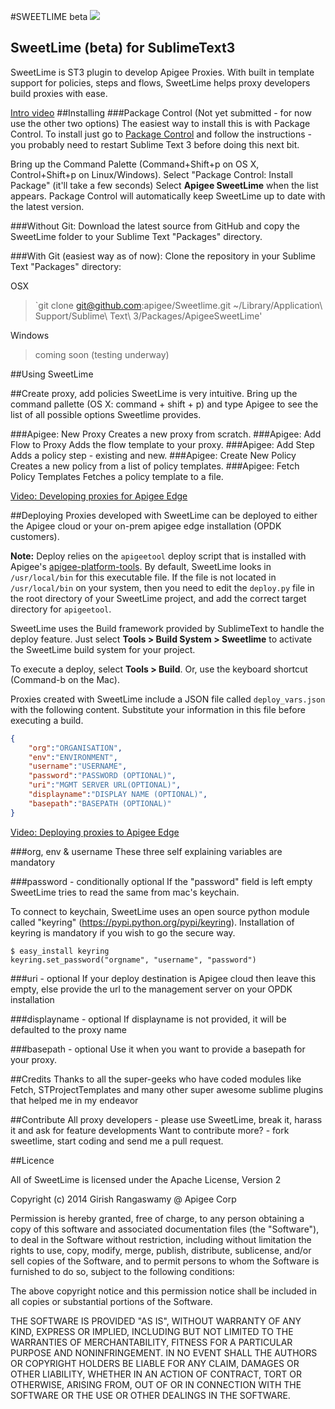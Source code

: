 #SWEETLIME beta
![](https://cdn1.iconfinder.com/data/icons/Limon_iContainer/128/Lime.png)
## SweetLime (beta) for SublimeText3
SweetLime is ST3 plugin to develop Apigee Proxies. With built in template support for policies, steps and flows, SweetLime helps proxy developers build proxies with ease.

[Intro video](https://www.youtube.com/watch?v=W-WDjIkeDcs)
##Installing
###Package Control (Not yet submitted - for now use the other two options)
The easiest way to install this is with Package Control.
To install just go to [Package Control](http://wbond.net/sublime_packages/package_control) and follow the instructions - you probably need to restart Sublime Text 3 before doing this next bit.

Bring up the Command Palette (Command+Shift+p on OS X, Control+Shift+p on Linux/Windows).
Select "Package Control: Install Package" (it'll take a few seconds)
Select **Apigee SweetLime** when the list appears.
Package Control will automatically keep SweetLime up to date with the latest version.

###Without Git: 
Download the latest source from GitHub and copy the SweetLime folder to your Sublime Text "Packages" directory.

###With Git (easiest way as of now): 
Clone the repository in your Sublime Text "Packages" directory:

OSX
> `git clone git@github.com:apigee/Sweetlime.git ~/Library/Application\ Support/Sublime\ Text\ 3/Packages/ApigeeSweetLime'

Windows
> coming soon (testing underway)

##Using SweetLime

##Create proxy, add policies
SweetLime is very intuitive. Bring up the command pallette (OS X: command + shift + p) and type Apigee to see the list of all possible options Sweetlime provides.

###Apigee: New Proxy
Creates a new proxy from scratch.
###Apigee: Add Flow to Proxy
Adds the flow template to your proxy.
###Apigee: Add Step
Adds a policy step - existing and new.
###Apigee: Create New Policy
Creates a new policy from a list of policy templates.
###Apigee: Fetch Policy Templates
Fetches a policy template to a file.

[Video: Developing proxies for Apigee Edge](https://www.youtube.com/watch?v=TMVIEFuQr7k)

##Deploying
Proxies developed with SweetLime can be deployed to either the Apigee cloud or your on-prem apigee edge installation (OPDK customers).

**Note:** Deploy relies on the `apigeetool` deploy script that is installed with Apigee's [apigee-platform-tools][1]. By default, SweetLime looks in `/usr/local/bin` for this executable file. If the file is not located in `/usr/local/bin` on your system, then you need to edit the `deploy.py` file in the root directory of your SweetLime project, and add the correct target directory for `apigeetool`. 

SweetLime uses the Build framework provided by SublimeText to handle the deploy feature. Just select **Tools > Build System > Sweetlime** to activate the SweetLime  build system for your project.

To execute a deploy, select **Tools > Build**. Or, use the keyboard shortcut (Command-b on the Mac).

Proxies created with SweetLime include a JSON file called `deploy_vars.json` with the following content. Substitute your information in this file before executing a build.

```json
{
	"org":"ORGANISATION",
	"env":"ENVIRONMENT",
	"username":"USERNAME",
	"password":"PASSWORD (OPTIONAL)",
	"uri":"MGMT SERVER URL(OPTIONAL)",
	"displayname":"DISPLAY NAME (OPTIONAL)",
	"basepath":"BASEPATH (OPTIONAL)"
}
```

[Video: Deploying proxies to Apigee Edge](http://youtu.be/ya1Jt4apFjM)

###org, env & username 
These three self explaining variables are mandatory

###password - conditionally optional
If the "password" field is left empty SweetLime tries to read the same from mac's keychain.

To connect to keychain, SweetLime uses an open source python module called "keyring" (https://pypi.python.org/pypi/keyring). Installation of keyring is mandatory if you wish to go the secure way. 

```
$ easy_install keyring 
keyring.set_password("orgname", "username", "password")
```
###uri - optional
If your deploy destination is Apigee cloud then leave this empty, else provide the url to the management server on your OPDK installation

###displayname - optional
If displayname is not provided, it will be defaulted to the proxy name

###basepath - optional
Use it when you want to provide a basepath for your proxy. 

##Credits
Thanks to all the super-geeks who have coded modules like Fetch, STProjectTemplates and many other super awesome sublime plugins that helped me in my endeavor

##Contribute
All proxy developers - please use SweetLime, break it, harass it and ask for feature developments
Want to contribute more? - fork sweetlime, start coding and send me a pull request.

##Licence

All of SweetLime is licensed under the Apache License, Version 2

Copyright (c) 2014 Girish Rangaswamy @ Apigee Corp 

Permission is hereby granted, free of charge, to any person obtaining a copy of this software and associated documentation files (the "Software"), to deal in the Software without restriction, including without limitation the rights to use, copy, modify, merge, publish, distribute, sublicense, and/or sell copies of the Software, and to permit persons to whom the Software is furnished to do so, subject to the following conditions:

The above copyright notice and this permission notice shall be included in all copies or substantial portions of the Software.

THE SOFTWARE IS PROVIDED "AS IS", WITHOUT WARRANTY OF ANY KIND, EXPRESS OR IMPLIED, INCLUDING BUT NOT LIMITED TO THE WARRANTIES OF MERCHANTABILITY, FITNESS FOR A PARTICULAR PURPOSE AND NONINFRINGEMENT. IN NO EVENT SHALL THE AUTHORS OR COPYRIGHT HOLDERS BE LIABLE FOR ANY CLAIM, DAMAGES OR OTHER LIABILITY, WHETHER IN AN ACTION OF CONTRACT, TORT OR OTHERWISE, ARISING FROM, OUT OF OR IN CONNECTION WITH THE SOFTWARE OR THE USE OR OTHER DEALINGS IN THE SOFTWARE.


  [1]: https://github.com/apigee/api-platform-tools